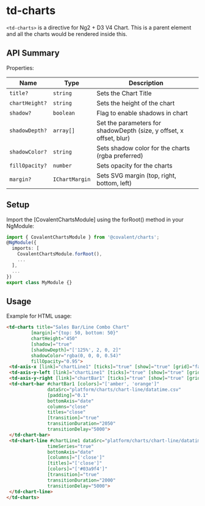 # td-charts

`<td-charts>` is a directive for Ng2 + D3 V4 Chart. This is a parent element and all the charts would be rendered inside this.

## API Summary

Properties:

| Name | Type | Description |
| --- | --- | --- |
| `title?` | `string` | Sets the Chart Title
| `chartHeight?` | `string` | Sets the height of the chart
| `shadow?` | `boolean` | Flag to enable shadows in chart
| `shadowDepth?` | `array[]` | Set the parameters for shadowDepth (size, y offset, x offset, blur)
| `shadowColor?` | `string` | Sets shadow color for the charts (rgba preferred)
| `fillOpacity?` | `number` | Sets opacity for the charts
| `margin?` | `IChartMargin` | Sets SVG margin (top, right, bottom, left)

## Setup

Import the [CovalentChartsModule] using the forRoot() method in your NgModule:

```typescript
import { CovalentChartsModule } from '@covalent/charts';
@NgModule({
  imports: [
    CovalentChartsModule.forRoot(),
    ...
  ],
  ...
})
export class MyModule {}
```

## Usage

Example for HTML usage:

 ```html
<td-charts title="Sales Bar/Line Combo Chart"
          [margin]="{top: 50, bottom: 50}"
          chartHeight="450"
          [shadow]="true"
          [shadowDepth]="['125%', 2, 0, 2]"
          shadowColor="rgba(0, 0, 0, 0.54)"
          fillOpacity="0.95">
  <td-axis-x [link]="chartLine1" [ticks]="true" [show]="true" [grid]="false" legend="Day Offset"></td-axis-x>
  <td-axis-y-left [link]="chartLine1" [ticks]="true" [show]="true" [grid]="false" legend="Sales"></td-axis-y-left>
  <td-axis-y-right [link]="chartBar1" [ticks]="true" [show]="true" [grid]="true" legend="Sales 2"></td-axis-y-right>
  <td-chart-bar #chartBar1 [colors]="['amber', 'orange']"
                dataSrc="platform/charts/chart-line/datatime.csv"
                [padding]="0.1"
                bottomAxis="date"
                columns="close"
                titles="close"
                [transition]="true"
                transitionDuration="2050"
                transitionDelay="5000">
  </td-chart-bar>
  <td-chart-line #chartLine1 dataSrc="platform/charts/chart-line/datatime.csv"
                timeSeries="true"
                bottomAxis="date"
                [columns]="['close']"
                [titles]="['close']"
                [colors]="['#03a9f4']"
                [transition]="true"
                transitionDuration="2000"
                transitionDelay="5000">
  </td-chart-line>
</td-charts>
 ```
